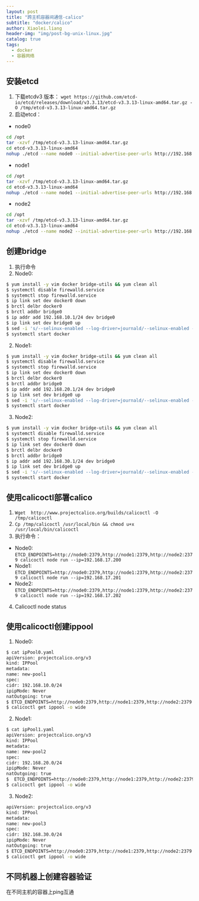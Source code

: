 ```yaml
---
layout: post
title: "跨主机容器间通信-calico"
subtitle: "docker/calico"
author: Xiaolei.liang
header-img: "img/post-bg-unix-linux.jpg"
catalog: true
tags:
  - docker
  - 容器网络
---
```


## 安装etcd
1. 下载etcdv3 版本：
  ``wget https://github.com/etcd-io/etcd/releases/download/v3.3.13/etcd-v3.3.13-linux-amd64.tar.gz -O /tmp/etcd-v3.3.13-linux-amd64.tar.gz``
2. 启动etcd：
  * node0
  ```sh
cd /opt
tar -xzvf /tmp/etcd-v3.3.13-linux-amd64.tar.gz
cd etcd-v3.3.13-linux-amd64
nohup ./etcd --name node0 --initial-advertise-peer-urls http://192.168.17.200:2380 --listen-peer-urls http://0.0.0.0:2380 --listen-client-urls http://0.0.0.0:2379,http://127.0.0.1:4001 --advertise-client-urls http://0.0.0.0:2379 --initial-cluster-token etcd-cluster --initial-cluster node0=http://192.168.17.200:2380,node1=http://192.168.17.201:2380,node2=http://192.168.17.202:2380 --initial-cluster-state new >> /tmp/etcd.log 2>&1 &
  ```
  * node1
  ```sh
cd /opt
tar -xzvf /tmp/etcd-v3.3.13-linux-amd64.tar.gz
cd etcd-v3.3.13-linux-amd64
nohup ./etcd --name node1 --initial-advertise-peer-urls http://192.168.17.201:2380 --listen-peer-urls http://0.0.0.0:2380 --listen-client-urls http://0.0.0.0:2379,http://127.0.0.1:4001 --advertise-client-urls http://0.0.0.0:2379 --initial-cluster-token etcd-cluster --initial-cluster node0=http://192.168.17.200:2380,node1=http://192.168.17.201:2380,node2=http://192.168.17.202:2380 --initial-cluster-state new >> /tmp/etcd.log 2>&1 &
  ```
  * node2
  ```sh
cd /opt
tar -xzvf /tmp/etcd-v3.3.13-linux-amd64.tar.gz
cd etcd-v3.3.13-linux-amd64
nohup ./etcd --name node2 --initial-advertise-peer-urls http://192.168.17.202:2380 --listen-peer-urls http://0.0.0.0:2380 --listen-client-urls http://0.0.0.0:2379,http://127.0.0.1:4001 --advertise-client-urls http://0.0.0.0:2379 --initial-cluster-token etcd-cluster --initial-cluster node0=http://192.168.17.200:2380,node1=http://192.168.17.201:2380,node2=http://192.168.17.202:2380 --initial-cluster-state new >> /tmp/etcd.log 2>&1 &
  ```

## 创建bridge
1. 执行命令
  1. Node0:
  ```sh
$ yum install -y vim docker bridge-utils && yum clean all
$ systemctl disable firewalld.service
$ systemctl stop firewalld.service
$ ip link set dev docker0 down
$ brctl delbr docker0
$ brctl addbr bridge0
$ ip addr add 192.168.10.1/24 dev bridge0
$ ip link set dev bridge0 up
$ sed -i 's/--selinux-enabled --log-driver=journald/--selinux-enabled --log-driver=journald -b=bridge0/g' /etc/sysconfig/docker
$ systemctl start docker
  ```
  2. Node1:
  ```sh
$ yum install -y vim docker bridge-utils && yum clean all
$ systemctl disable firewalld.service
$ systemctl stop firewalld.service
$ ip link set dev docker0 down
$ brctl delbr docker0
$ brctl addbr bridge0
$ ip addr add 192.168.20.1/24 dev bridge0
$ ip link set dev bridge0 up
$ sed -i 's/--selinux-enabled --log-driver=journald/--selinux-enabled --log-driver=journald -b=bridge0/g' /etc/sysconfig/docker
$ systemctl start docker
  ```
  3. Node2:
  ```sh
$ yum install -y vim docker bridge-utils && yum clean all
$ systemctl disable firewalld.service
$ systemctl stop firewalld.service
$ ip link set dev docker0 down
$ brctl delbr docker0
$ brctl addbr bridge0
$ ip addr add 192.168.30.1/24 dev bridge0
$ ip link set dev bridge0 up
$ sed -i 's/--selinux-enabled --log-driver=journald/--selinux-enabled --log-driver=journald -b=bridge0/g' /etc/sysconfig/docker
$ systemctl start docker
  ```

## 使用calicoctl部署calico
1. ``Wget  http://www.projectcalico.org/builds/calicoctl -O /tmp/calicoctl``
2. ``Cp /tmp/calicoctl /usr/local/bin && chmod u+x /usr/local/bin/calicoctl``
3. 执行命令：
  * Node0:
  ``ETCD_ENDPOINTS=http://node0:2379,http://node1:2379,http://node2:2379 calicoctl node run --ip=192.168.17.200``
  * Node1:
  ``ETCD_ENDPOINTS=http://node0:2379,http://node1:2379,http://node2:2379 calicoctl node run --ip=192.168.17.201``
  * Node2:
  ``ETCD_ENDPOINTS=http://node0:2379,http://node1:2379,http://node2:2379 calicoctl node run --ip=192.168.17.202``

4. Calicoctl node status

## 使用calicoctl创建ippool
1. Node0:
  ```sh
$ cat ipPool0.yaml
apiVersion: projectcalico.org/v3
kind: IPPool
metadata:
  name: new-pool1
spec:
  cidr: 192.168.10.0/24
  ipipMode: Never
  natOutgoing: true
$ ETCD_ENDPOINTS=http://node0:2379,http://node1:2379,http://node2:2379 calicoctl create -f ipPool0.yaml
$ calicoctl get ippool -o wide
  ```
2. Node1:
  ```sh
$ cat ipPool1.yaml
apiVersion: projectcalico.org/v3
kind: IPPool
metadata:
  name: new-pool2
spec:
  cidr: 192.168.20.0/24
  ipipMode: Never
  natOutgoing: true
$  ETCD_ENDPOINTS=http://node0:2379,http://node1:2379,http://node2:2379 calicoctl create -f ipPool1.yaml
$ calicoctl get ippool -o wide
  ```
3. Node2:
  ```sh
apiVersion: projectcalico.org/v3
kind: IPPool
metadata:
  name: new-pool3
spec:
  cidr: 192.168.30.0/24
  ipipMode: Never
  natOutgoing: true
$ ETCD_ENDPOINTS=http://node0:2379,http://node1:2379,http://node2:2379 calicoctl create -f ipPool2.yaml
$ calicoctl get ippool -o wide
  ```

## 不同机器上创建容器验证
在不同主机的容器上ping互通
